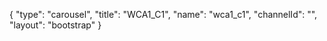 {
    "type": "carousel",
    "title": "WCA1_C1",
    "name": "wca1_c1",
    "channelId": "",
    "layout": "bootstrap"
}